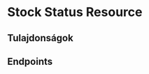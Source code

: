 # Stock Status Resource

## Tulajdonságok

<ResourceProperties :resource="'stock_status'" :lang="'hu'"/>

## Endpoints

[//]: <> (GET ENDPOINT)
<ResourceEndpoint :resource="'stock_status'" :endpoint="'get'" :lang="'hu'">

<template v-slot:responseJSON>

<<< @/docs/fixtures/api/stock_status/response/json/get_id.json

</template>

<template v-slot:responseXML>

<<< @/docs/fixtures/api/stock_status/response/xml/get_id.xml

</template>

</ResourceEndpoint>

[//]: <> (GETCOLLECTION ENDPOINT)
<ResourceEndpoint :resource="'stock_status'" :endpoint="'getCollection'" :lang="'hu'">

<template v-slot:responseJSON>

<<< @/docs/fixtures/api/stock_status/response/json/get_page.json

</template>

<template v-slot:responseXML>

<<< @/docs/fixtures/api/stock_status/response/xml/get_page.xml

</template>

</ResourceEndpoint>

